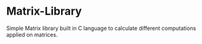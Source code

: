 # Matrix-Library
Simple Matrix library built in C language to calculate different computations applied on matrices. 
